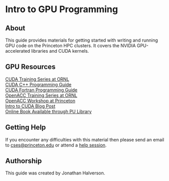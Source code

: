 # Intro to GPU Programming

## About

This guide provides materials for getting started with writing and running GPU code on the Princeton HPC clusters. It covers the NVIDIA GPU-accelerated libraries and CUDA kernels.

## GPU Resources

[CUDA Training Series at ORNL](https://www.olcf.ornl.gov/cuda-training-series/)   
[CUDA C++ Programming Guide](https://docs.nvidia.com/cuda/cuda-c-programming-guide/index.html)  
[CUDA Fortran Programming Guide](https://docs.nvidia.com/hpc-sdk/compilers/cuda-fortran-prog-guide/index.html)  
[OpenACC Training Series at ORNL](https://www.olcf.ornl.gov/openacc-training-series/)   
[OpenACC Workshop at Princeton](http://w3.pppl.gov/~ethier/PICSCIE/Intro_to_OpenACC_Nov_2019.pdf)  
[Intro to CUDA Blog Post](https://devblogs.nvidia.com/even-easier-introduction-cuda/)   
[Online Book Available through PU Library](https://catalog.princeton.edu/catalog/99125304171206421)
<!--
## Workshop Survey
Please complete [this survey](https://forms.gle/XYXeVKLVyWCTtBFX8) toward the end of the workshop.
-->

## Getting Help

If you encounter any difficulties with this material then please send an email to <a href="mailto:cses@princeton.edu">cses@princeton.edu</a> or attend a <a href="https://researchcomputing.princeton.edu/education/help-sessions">help session</a>.

## Authorship

This guide was created by Jonathan Halverson.
